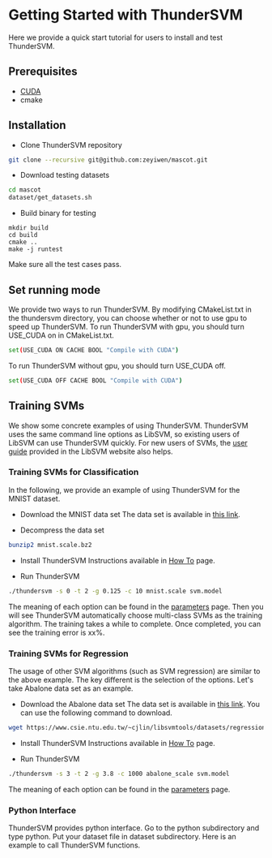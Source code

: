 Getting Started with ThunderSVM
===============================
Here we provide a quick start tutorial for users to install and test ThunderSVM.

## Prerequisites
* [CUDA](https://developer.nvidia.com/cuda-downloads)
* cmake

## Installation
* Clone ThunderSVM repository
```bash
git clone --recursive git@github.com:zeyiwen/mascot.git
```
* Download testing datasets
```bash
cd mascot
dataset/get_datasets.sh
```
* Build binary for testing
```
mkdir build
cd build
cmake ..
make -j runtest
```
Make sure all the test cases pass.

## Set running mode
We provide two ways to run ThunderSVM. By modifying CMakeList.txt in the thundersvm directory, you can choose whether or not to use gpu to speed up ThunderSVM. To run ThunderSVM with gpu, you should turn USE_CUDA on in CMakeList.txt.
```bash
set(USE_CUDA ON CACHE BOOL "Compile with CUDA")
```
To run ThunderSVM without gpu, you should turn USE_CUDA off.
```bash
set(USE_CUDA OFF CACHE BOOL "Compile with CUDA")
```

## Training SVMs
We show some concrete examples of using ThunderSVM. ThunderSVM uses the same command line options as LibSVM, so existing users of LibSVM can use ThunderSVM quickly. For new users of SVMs, the [user guide](http://www.csie.ntu.edu.tw/~cjlin/papers/guide/guide.pdf) provided in the LibSVM website also helps. 

### Training SVMs for Classification
In the following, we provide an example of using ThunderSVM for the MNIST dataset.

* Download the MNIST data set
The data set is available in [this link](https://www.csie.ntu.edu.tw/~cjlin/libsvmtools/datasets/multiclass/mnist.scale.bz2).

* Decompress the data set
```bash
bunzip2 mnist.scale.bz2
```

* Install ThunderSVM
Instructions available in [How To](how-to.md) page.

* Run ThunderSVM
```bash
./thundersvm -s 0 -t 2 -g 0.125 -c 10 mnist.scale svm.model
```
The meaning of each option can be found in the [parameters](parameters.md) page. Then you will see ThunderSVM automatically choose multi-class SVMs as the training algorithm. The training takes a while to complete. Once completed, you can see the training error is xx%.

### Training SVMs for Regression
The usage of other SVM algorithms (such as SVM regression) are similar to the above example. The key different is the selection of the options. Let's take Abalone data set as an example.

* Download the Abalone data set
The data set is available in [this link](https://www.csie.ntu.edu.tw/~cjlin/libsvmtools/datasets/regression/abalone_scale). You can use the following command to download.
```bash
wget https://www.csie.ntu.edu.tw/~cjlin/libsvmtools/datasets/regression/abalone_scale
```

* Install ThunderSVM
Instructions available in [How To](how-to.md) page.

* Run ThunderSVM
```bash
./thundersvm -s 3 -t 2 -g 3.8 -c 1000 abalone_scale svm.model
```
The meaning of each option can be found in the [parameters](parameters.md) page. 

### Python Interface
ThunderSVM provides python interface. Go to the python subdirectory and type python. Put your dataset file in dataset subdirectory. Here is an example to call ThunderSVM functions.

